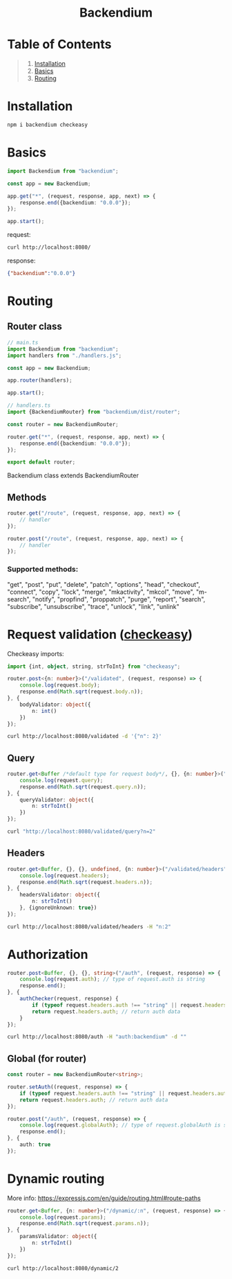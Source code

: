 <h1 align="center">Backendium</h1>

# Table of Contents
> 1. [Installation](#installation)
> 2. [Basics](#basics)
> 3. [Routing](#routing)
# Installation
```bash
npm i backendium checkeasy
```
# Basics
```typescript
import Backendium from "backendium";

const app = new Backendium;

app.get("*", (request, response, app, next) => {
    response.end({backendium: "0.0.0"});
});

app.start();
```
request:
```bash
curl http://localhost:8080/
```
response:
```json
{"backendium":"0.0.0"}
```
# Routing
## Router class
```typescript
// main.ts
import Backendium from "backendium";
import handlers from "./handlers.js";

const app = new Backendium;

app.router(handlers);

app.start();
```
```typescript
// handlers.ts
import {BackendiumRouter} from "backendium/dist/router";

const router = new BackendiumRouter;

router.get("*", (request, response, app, next) => {
    response.end({backendium: "0.0.0"});
});

export default router;
```
Backendium class extends BackendiumRouter
## Methods
```typescript
router.get("/route", (request, response, app, next) => {
    // handler
});

router.post("/route", (request, response, app, next) => {
    // handler
});
```
### Supported methods:
"get", "post", "put", "delete", "patch", "options", "head", "checkout", "connect", "copy", "lock", "merge", "mkactivity", "mkcol", "move", "m-search", "notify", "propfind", "proppatch", "purge", "report", "search", "subscribe", "unsubscribe", "trace", "unlock", "link", "unlink"
# Request validation ([checkeasy](https://github.com/smbwain/checkeasy))
Checkeasy imports:
```typescript
import {int, object, string, strToInt} from "checkeasy";
```
```typescript
router.post<{n: number}>("/validated", (request, response) => {
    console.log(request.body);
    response.end(Math.sqrt(request.body.n));
}, {
    bodyValidator: object({
        n: int()
    })
});
```
```bash
curl http://localhost:8080/validated -d '{"n": 2}'
```
## Query
```typescript
router.get<Buffer /*default type for request body*/, {}, {n: number}>("/validated/query", (request, response) => {
    console.log(request.query);
    response.end(Math.sqrt(request.query.n));
}, {
    queryValidator: object({
        n: strToInt()
    })
});
```
```bash
curl "http://localhost:8080/validated/query?n=2"
```
## Headers
```typescript
router.get<Buffer, {}, {}, undefined, {n: number}>("/validated/headers", (request, response) => {
    console.log(request.headers);
    response.end(Math.sqrt(request.headers.n));
}, {
    headersValidator: object({
        n: strToInt()
    }, {ignoreUnknown: true})
});
```
```bash
curl http://localhost:8080/validated/headers -H "n:2" 
```
# Authorization
```typescript
router.post<Buffer, {}, {}, string>("/auth", (request, response) => {
    console.log(request.auth); // type of request.auth is string
    response.end();
}, {
    authChecker(request, response) {
        if (typeof request.headers.auth !== "string" || request.headers.auth !== "backendium") return null; // auth failed
        return request.headers.auth; // return auth data
    }
});
```
```bash
curl http://localhost:8080/auth -H "auth:backendium" -d ""
```
## Global (for router)
```typescript
const router = new BackendiumRouter<string>;

router.setAuth((request, response) => {
    if (typeof request.headers.auth !== "string" || request.headers.auth !== "backendium") return null; // auth failed
    return request.headers.auth; // return auth data
});

router.post("/auth", (request, response) => {
    console.log(request.globalAuth); // type of request.globalAuth is string
    response.end();
}, {
    auth: true
});
```
# Dynamic routing
More info: https://expressjs.com/en/guide/routing.html#route-paths
```typescript
router.get<Buffer, {n: number}>("/dynamic/:n", (request, response) => {
    console.log(request.params);
    response.end(Math.sqrt(request.params.n));
}, {
    paramsValidator: object({
        n: strToInt()
    })
});
```
```bash
curl http://localhost:8080/dynamic/2
```